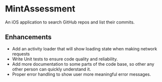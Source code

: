 # MintAssessment
An iOS application to search GitHub repos and list their commits.

## Enhancements
* Add an activity loader that will show loading state when making network requests
* Write Unit tests to ensure code quality and reliability.
* Add more documentation to some parts of the code base, so other any other person can quickly understand it.
* Proper error handling to show user more meaningful error messages.
